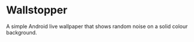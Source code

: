 # Wallstopper

A simple Android live wallpaper that shows random noise on a solid colour background.